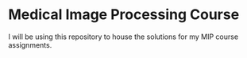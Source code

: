 # Medical Image Processing Course

I will be using this repository to house the solutions for my MIP course assignments. 